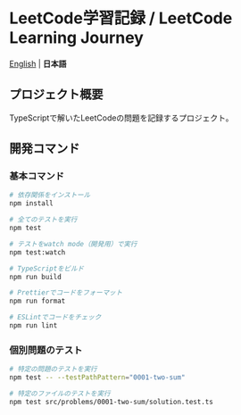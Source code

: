 # LeetCode学習記録 / LeetCode Learning Journey

[English](./README.en.md) | **日本語**

## プロジェクト概要

TypeScriptで解いたLeetCodeの問題を記録するプロジェクト。

## 開発コマンド

### 基本コマンド

```bash
# 依存関係をインストール
npm install

# 全てのテストを実行
npm test

# テストをwatch mode（開発用）で実行
npm test:watch

# TypeScriptをビルド
npm run build

# Prettierでコードをフォーマット
npm run format

# ESLintでコードをチェック
npm run lint
```

### 個別問題のテスト

```bash
# 特定の問題のテストを実行
npm test -- --testPathPattern="0001-two-sum"

# 特定のファイルのテストを実行
npm test src/problems/0001-two-sum/solution.test.ts
```

